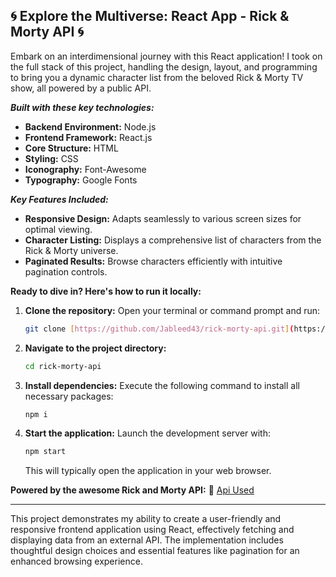 ## 🌀 Explore the Multiverse: React App - Rick & Morty API 🌀

Embark on an interdimensional journey with this React application! I took on the full stack of this project, handling the design, layout, and programming to bring you a dynamic character list from the beloved Rick & Morty TV show, all powered by a public API.

***Built with these key technologies:***

* **Backend Environment:** Node.js
* **Frontend Framework:** React.js
* **Core Structure:** HTML
* **Styling:** CSS
* **Iconography:** Font-Awesome
* **Typography:** Google Fonts

***Key Features Included:***

* **Responsive Design:** Adapts seamlessly to various screen sizes for optimal viewing.
* **Character Listing:** Displays a comprehensive list of characters from the Rick & Morty universe.
* **Paginated Results:** Browse characters efficiently with intuitive pagination controls.

**Ready to dive in? Here's how to run it locally:**

1.  **Clone the repository:** Open your terminal or command prompt and run:
    ```bash
    git clone [https://github.com/Jableed43/rick-morty-api.git](https://github.com/Jableed43/rick-morty-api.git)
    ```
2.  **Navigate to the project directory:**
    ```bash
    cd rick-morty-api
    ```
3.  **Install dependencies:** Execute the following command to install all necessary packages:
    ```bash
    npm i
    ```
4.  **Start the application:** Launch the development server with:
    ```bash
    npm start
    ```
    This will typically open the application in your web browser.

**Powered by the awesome Rick and Morty API:** 🔗 [Api Used](https://rickandmortyapi.com/)

---

This project demonstrates my ability to create a user-friendly and responsive frontend application using React, effectively fetching and displaying data from an external API. The implementation includes thoughtful design choices and essential features like pagination for an enhanced browsing experience.
